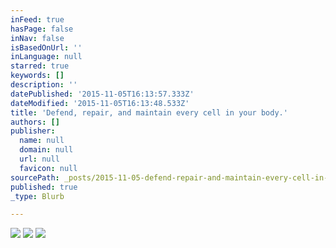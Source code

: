 ```yaml
---
inFeed: true
hasPage: false
inNav: false
isBasedOnUrl: ''
inLanguage: null
starred: true
keywords: []
description: ''
datePublished: '2015-11-05T16:13:57.333Z'
dateModified: '2015-11-05T16:13:48.533Z'
title: 'Defend, repair, and maintain every cell in your body.'
authors: []
publisher:
  name: null
  domain: null
  url: null
  favicon: null
sourcePath: _posts/2015-11-05-defend-repair-and-maintain-every-cell-in-your-body.md
published: true
_type: Blurb

---
```

![](https://the-grid-user-content.s3-us-west-2.amazonaws.com/100ef239-8407-403f-bb72-69346524e768.jpg)
![](https://the-grid-user-content.s3-us-west-2.amazonaws.com/c39032d4-fcdb-4062-b4b0-226a34f3db8a.jpg)
![](https://the-grid-user-content.s3-us-west-2.amazonaws.com/0abbcfa2-0b79-47d5-994e-d9392bceb916.jpg)